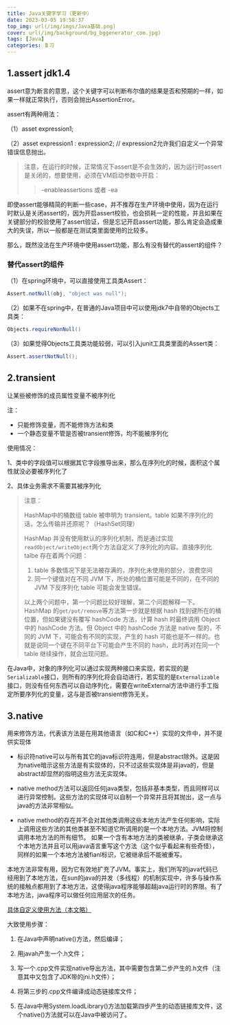```yaml
---
title: Java关键字学习（更新中）
date: 2023-03-05 19:58:37
top_img: url(/img/imgs/Java基础.png)
cover: url(/img/background/bg_bggenerator_com.jpg)
tags: [Java]
categories: 复习
---
```


## 1.assert   jdk1.4

assert意为断言的意思，这个关键字可以判断布尔值的结果是否和预期的一样，如果一样就正常执行，否则会抛出AssertionError。

assert有两种用法：

（1）asset expression1;

（2）asset expression1 : expression2; // expression2允许我们自定义一个异常错误信息抛出。

> 注意，在运行的时候，正常情况下assert是不会生效的，因为运行时assert是关闭的，想要使用，必须在VM启动参数中开启：
>
> > -enableassertions 或者 -ea



即使assert能够精简的判断一些case，并不推荐在生产环境中使用，因为在运行时默认是关闭assert的，因为开启assert校验，也会损耗一定的性能，并且如果在关键部分的校验使用了assert验证，但是忘记开启assert功能，那么肯定会造成重大的失误，所以一般都是在测试类里面使用的比较多。

那么，既然没法在生产环境中使用assert功能，那么有没有替代的assert的组件？

### 替代assert的组件

（1）在spring环境中，可以直接使用工具类Assert：

```java
Assert.notNull(obj, "object was null");
```

（2）如果不在spring中，在普通的Java项目中可以使用jdk7中自带的Objects工具类：

```java
Objects.requireNonNull()
```

（3）如果觉得Objects工具类功能较弱，可以引入junit工具类里面的Assert类：

```java
Assert.assertNotNull();
```

## 2.transient

让某些被修饰的成员属性变量不被序列化

注：

* 只能修饰变量，而不能修饰方法和类
* 一个静态变量不管是否被transient修饰，均不能被序列化

使用情况：

1、类中的字段值可以根据其它字段推导出来，那么在序列化的时候，面积这个属性就没必要被序列化了

2、具体业务需求不需要其被序列化

> 注意：
>
> HashMap中的桶数组 table 被申明为 transient。table 如果不序列化的话，怎么传输并还原呢？（HashSet同理）
>
> HashMap 并没有使用默认的序列化机制，而是通过实现`readObject/writeObject`两个方法自定义了序列化的内容。直接序列化 talbe 存在着两个问题：
>
> 1. table 多数情况下是无法被存满的，序列化未使用的部分，浪费空间
> 2. 同一个键值对在不同 JVM 下，所处的桶位置可能是不同的，在不同的 JVM 下反序列化 table 可能会发生错误。
>
> 以上两个问题中，第一个问题比较好理解，第二个问题解释一下。HashMap 的`get/put/remove`等方法第一步就是根据 hash 找到键所在的桶位置，但如果键没有覆写 hashCode 方法，计算 hash 时最终调用 Object 中的 hashCode 方法。但 Object 中的 hashCode 方法是 native 型的，不同的 JVM 下，可能会有不同的实现，产生的 hash 可能也是不一样的。也就是说同一个键在不同平台下可能会产生不同的 hash，此时再对在同一个 table 继续操作，就会出现问题。

在Java中，对象的序列化可以通过实现两种接口来实现，若实现的是`Serializable`接口，则所有的序列化将会自动进行，若实现的是`Externalizable`接口，则没有任何东西可以自动序列化，需要在writeExternal方法中进行手工指定所要序列化的变量，这与是否被transient修饰无关。

## 3.native

用来修饰方法，代表该方法是在用其他语言（如C和C++）实现的文件中，并不提供实现体

* 标识符native可以与所有其它的java标识符连用，但是abstract除外。这是因为native暗示这些方法是有实现体的，只不过这些实现体是非java的，但是abstract却显然的指明这些方法无实现体。

* native method方法可以返回任何java类型，包括非基本类型，而且同样可以进行异常控制。这些方法的实现体可以自制一个异常并且将其抛出，这一点与java的方法非常相似。

* native method的存在并不会对其他类调用这些本地方法产生任何影响，实际上调用这些方法的其他类甚至不知道它所调用的是一个本地方法。JVM将控制调用本地方法的所有细节。 如果一个含有本地方法的类被继承，子类会继承这个本地方法并且可以用java语言重写这个方法（这个似乎看起来有些奇怪），同样的如果一个本地方法被fianl标识，它被继承后不能被重写。

本地方法非常有用，因为它有效地扩充了JVM。事实上，我们所写的java代码已经用到了本地方法，在sun的java的并发（多线程）的机制实现中，许多与操作系统的接触点都用到了本地方法，这使得java程序能够超越java运行时的界限。有了本地方法，java程序可以做任何应用层次的任务。

[具体自定义使用方法（本文略）](https://www.cnblogs.com/KingIceMou/p/7239668.html)

大致使用步骤：

1. 在Java中声明native()方法，然后编译；
   
2. 用javah产生一个.h文件；
   
3. 写一个.cpp文件实现native导出方法，其中需要包含第二步产生的.h文件（注意其中又包含了JDK带的jni.h文件）；
   
4. 将第三步的.cpp文件编译成动态链接库文件；
   
5. 在Java中用System.loadLibrary()方法加载第四步产生的动态链接库文件，这个native()方法就可以在Java中被访问了。